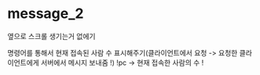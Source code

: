 # message_2

옆으로 스크롤 생기는거 없에기

명령어를 통해서 현재 접속된 사람 수 표시해주기(클라이언트에서 요청 -> 요청한 클라이언트에게 서버에서 메시지 보내줌 !)
!pc -> 현재 접속한 사람의 수 !
